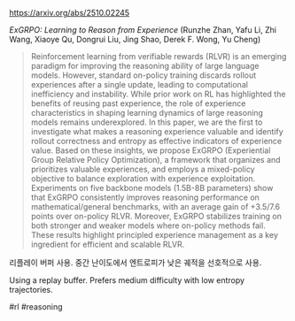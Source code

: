 https://arxiv.org/abs/2510.02245

*ExGRPO: Learning to Reason from Experience* (Runzhe Zhan, Yafu Li, Zhi Wang, Xiaoye Qu, Dongrui Liu, Jing Shao, Derek F. Wong, Yu Cheng)

> Reinforcement learning from verifiable rewards (RLVR) is an emerging paradigm for improving the reasoning ability of large language models. However, standard on-policy training discards rollout experiences after a single update, leading to computational inefficiency and instability. While prior work on RL has highlighted the benefits of reusing past experience, the role of experience characteristics in shaping learning dynamics of large reasoning models remains underexplored. In this paper, we are the first to investigate what makes a reasoning experience valuable and identify rollout correctness and entropy as effective indicators of experience value. Based on these insights, we propose ExGRPO (Experiential Group Relative Policy Optimization), a framework that organizes and prioritizes valuable experiences, and employs a mixed-policy objective to balance exploration with experience exploitation. Experiments on five backbone models (1.5B-8B parameters) show that ExGRPO consistently improves reasoning performance on mathematical/general benchmarks, with an average gain of +3.5/7.6 points over on-policy RLVR. Moreover, ExGRPO stabilizes training on both stronger and weaker models where on-policy methods fail. These results highlight principled experience management as a key ingredient for efficient and scalable RLVR.

리플레이 버퍼 사용. 중간 난이도에서 엔트로피가 낮은 궤적을 선호적으로 사용.

Using a replay buffer. Prefers medium difficulty with low entropy trajectories.

#rl #reasoning 